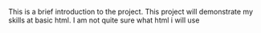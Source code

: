 This is a brief introduction to the project.
This project will demonstrate my skills at basic html.
I am not quite sure what html i will use
